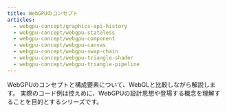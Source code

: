 ```yaml
---
title: WebGPUのコンセプト
articles:
  - webgpu-concept/graphics-api-history
  - webgpu-concept/webgpu-stateless
  - webgpu-concept/webgpu-component
  - webgpu-concept/webgpu-canvas
  - webgpu-concept/webgpu-swap-chain
  - webgpu-concept/webgpu-triangle-shader
  - webgpu-concept/webgpu-triangle-pipeline
---
```


WebGPUのコンセプトと構成要素について、WebGLと比較しながら解説します。
実際のコード例は控えめに、WebGPUの設計思想や登場する概念を理解することを目的とするシリーズです。
